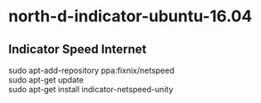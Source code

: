 # north-d-indicator-ubuntu-16.04
## Indicator Speed Internet
sudo apt-add-repository ppa:fixnix/netspeed <br>
sudo apt-get update <br>
sudo apt-get install indicator-netspeed-unity <br>
